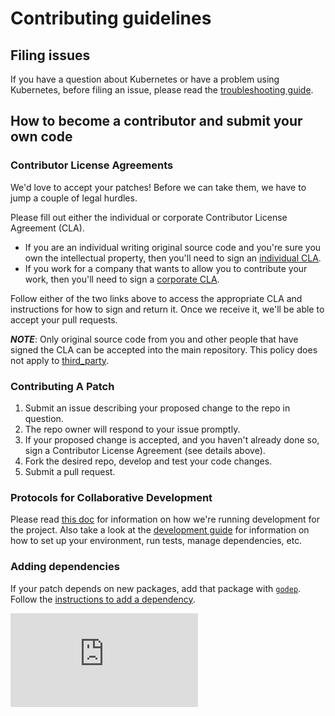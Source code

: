 # Contributing guidelines

## Filing issues

If you have a question about Kubernetes or have a problem using Kubernetes, before filing an issue, please read the [troubleshooting guide](docs/troubleshooting.md).

## How to become a contributor and submit your own code

### Contributor License Agreements

We'd love to accept your patches! Before we can take them, we have to jump a couple of legal hurdles.

Please fill out either the individual or corporate Contributor License Agreement (CLA).

  * If you are an individual writing original source code and you're sure you own the intellectual property, then you'll need to sign an [individual CLA](http://code.google.com/legal/individual-cla-v1.0.html).
  * If you work for a company that wants to allow you to contribute your work, then you'll need to sign a [corporate CLA](http://code.google.com/legal/corporate-cla-v1.0.html).

Follow either of the two links above to access the appropriate CLA and instructions for how to sign and return it. Once we receive it, we'll be able to accept your pull requests.

***NOTE***: Only original source code from you and other people that have signed the CLA can be accepted into the main repository. This policy does not apply to [third_party](third_party/).

### Contributing A Patch

1. Submit an issue describing your proposed change to the repo in question.
1. The repo owner will respond to your issue promptly.
1. If your proposed change is accepted, and you haven't already done so, sign a Contributor License Agreement (see details above).
1. Fork the desired repo, develop and test your code changes.
1. Submit a pull request.

### Protocols for Collaborative Development

Please read [this doc](docs/devel/collab.md) for information on how we're running development for the project.
Also take a look at the [development guide](docs/devel/development.md) for information on how to set up your environment, run tests, manage dependencies, etc.

### Adding dependencies

If your patch depends on new packages, add that package with [`godep`](https://github.com/tools/godep).  Follow the [instructions to add a dependency](docs/devel/development.md#godep-and-dependency-management).


[![Analytics](https://kubernetes-site.appspot.com/UA-36037335-10/GitHub/CONTRIBUTING.md?pixel)]()
